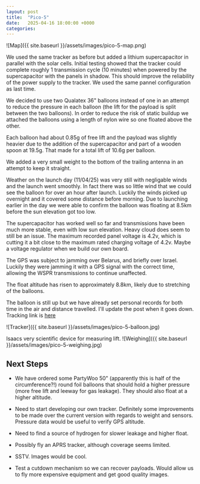 ```yaml
---
layout: post
title:  "Pico-5"
date:   2025-04-16 18:00:00 +0000
categories:
---
```

![Map]({{ site.baseurl }}/assets/images/pico-5-map.png)


We used the same tracker as before but added a lithium supercapacitor in parallel with the solar cells. Initial testing showed that the tracker could complete roughly 1 transmission cycle (10 minutes) when powered by the supercapacitor with the panels in shadow. This should improve the reliability of the power supply to the tracker. We used the same pannel configuration as last time.

We decided to use two Qualatex 36" balloons instead of one in an attempt to reduce the pressure in each balloon (the lift for the payload is split between the two balloons). In order to reduce the risk of static buildup we attached the balloons using a length of nylon wire so one floated above the other.

Each balloon had about 0.85g of free lift and the payload was slightly heavier due to the addition of the supercapacitor and part of a wooden spoon at 19.5g. That made for a total lift of 10.6g per balloon.

We added a very small weight to the bottom of the trailing antenna in an attempt to keep it straight.

Weather on the launch day (11/04/25) was very still with negligable winds and the launch went smoothly. In fact there was so little wind that we could see the balloon for over an hour after launch. Luckily the winds picked up overnight and it covered some distance before morning. Due to launching earlier in the day we were able to confirm the balloon was floating at 8.5km before the sun elevation got too low.

The supercapacitor has worked well so far and transmissions have been much more stable, even with low sun elevation. Heavy cloud does seem to still be an issue. The maximum recorded panel voltage is 4.2v, which is cutting it a bit close to the maximum rated charging voltage of 4.2v. Maybe a voltage regulator when we build our own board.

The GPS was subject to jamming over Belarus, and briefly over Israel. Luckily they were jamming it with a GPS signal with the correct time, allowing the WSPR transmissions to continue unaffected.

The float altitude has risen to approximately 8.8km, likely due to stretching of the balloons.

The balloon is still up but we have already set personal records for both time in the air and distance travelled. I'll update the post when it goes down.
Tracking link is [here](https://traquito.github.io/search/spots/dashboard/?band=10m&channel=225&callsign=M7GAQ&dtGte=2025-04-11)

![Tracker]({{ site.baseurl }}/assets/images/pico-5-balloon.jpg)

Isaacs very scientific device for measuring lift.
![Weighing]({{ site.baseurl }}/assets/images/pico-5-weighing.jpg)


## Next Steps
* We have ordered some PartyWoo 50" (apparently this is half of the circumference?!) round foil balloons that should hold a higher pressure (more free lift and leeway for gas leakage). They should also float at a higher altitude.

* Need to start developing our own tracker. Definitely some improvements to be made over the current version with regards to weight and sensors. Pressure data would be useful to verify GPS altitude.

* Need to find a source of hydrogen for slower leakage and higher float.

* Possibly fly an APRS tracker, although coverage seems limited.

* SSTV. Images would be cool.

* Test a cutdown mechanism so we can recover payloads. Would allow us to fly more expensive equipment and get good quality images.
